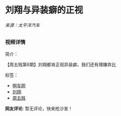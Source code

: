# 刘翔与异装癖的正视

###### 来源：太平洋汽车

### 视频详情

简介：

【周五贱第6期】刘翔都肯正视异装癖，我们还有理嫌弃比

标签：

- [啊车网](//pcauto.pcvideo.com.cn/tag/啊车网/)
- [刘翔](//pcauto.pcvideo.com.cn/tag/刘翔/)
- [周五贱](//pcauto.pcvideo.com.cn/tag/周五贱/)

**网友评论**: 暂无评论，快来抢沙发！